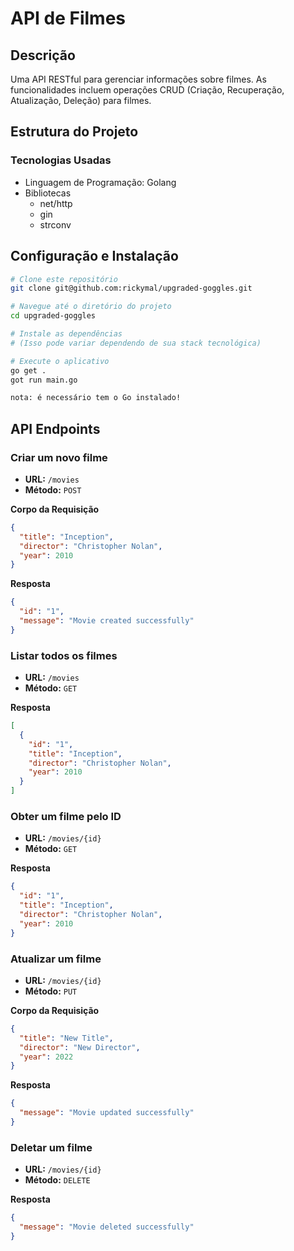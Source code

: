 # API de Filmes

## Descrição

Uma API RESTful para gerenciar informações sobre filmes. As funcionalidades incluem operações CRUD (Criação, Recuperação, Atualização, Deleção) para filmes.

## Estrutura do Projeto

### Tecnologias Usadas
- Linguagem de Programação: Golang
- Bibliotecas
  - net/http
  - gin
  - strconv

## Configuração e Instalação

```bash
# Clone este repositório
git clone git@github.com:rickymal/upgraded-goggles.git

# Navegue até o diretório do projeto
cd upgraded-goggles

# Instale as dependências
# (Isso pode variar dependendo de sua stack tecnológica)

# Execute o aplicativo
go get .
got run main.go

nota: é necessário tem o Go instalado!
```

## API Endpoints

### Criar um novo filme

- **URL:** `/movies`
- **Método:** `POST`

**Corpo da Requisição**

```json
{
  "title": "Inception",
  "director": "Christopher Nolan",
  "year": 2010
}
```

**Resposta**

```json
{
  "id": "1",
  "message": "Movie created successfully"
}
```

### Listar todos os filmes

- **URL:** `/movies`
- **Método:** `GET`

**Resposta**

```json
[
  {
    "id": "1",
    "title": "Inception",
    "director": "Christopher Nolan",
    "year": 2010
  }
]
```

### Obter um filme pelo ID

- **URL:** `/movies/{id}`
- **Método:** `GET`

**Resposta**

```json
{
  "id": "1",
  "title": "Inception",
  "director": "Christopher Nolan",
  "year": 2010
}
```

### Atualizar um filme

- **URL:** `/movies/{id}`
- **Método:** `PUT`

**Corpo da Requisição**

```json
{
  "title": "New Title",
  "director": "New Director",
  "year": 2022
}
```

**Resposta**

```json
{
  "message": "Movie updated successfully"
}
```

### Deletar um filme

- **URL:** `/movies/{id}`
- **Método:** `DELETE`

**Resposta**

```json
{
  "message": "Movie deleted successfully"
}
```
